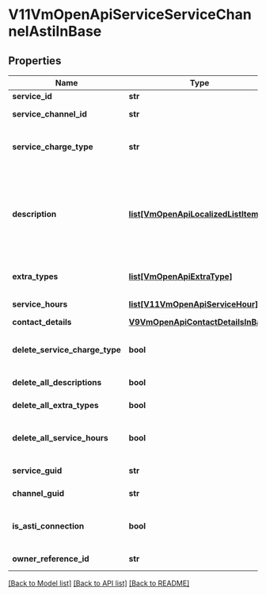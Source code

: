 # V11VmOpenApiServiceServiceChannelAstiInBase

## Properties
Name | Type | Description | Notes
------------ | ------------- | ------------- | -------------
**service_id** | **str** | PTV service identifier. | [optional] 
**service_channel_id** | **str** | PTV service channel identifier. | 
**service_charge_type** | **str** | Service charge type. Possible values are: Chargeable, FreeOfCharge or Other. | [optional] 
**description** | [**list[VmOpenApiLocalizedListItem]**](VmOpenApiLocalizedListItem.md) | List of localized service channel relationship descriptions. Possible type values are: Description, ChargeTypeAdditionalInfo. (Max.Length: 500 Description). (Max.Length: 500 ChargeTypeAdditionalInfo). | [optional] 
**extra_types** | [**list[VmOpenApiExtraType]**](VmOpenApiExtraType.md) | The extra types related to service and service channel connection. | [optional] 
**service_hours** | [**list[V11VmOpenApiServiceHour]**](V11VmOpenApiServiceHour.md) | List of connection related service hours. | [optional] 
**contact_details** | [**V9VmOpenApiContactDetailsInBase**](V9VmOpenApiContactDetailsInBase.md) |  | [optional] 
**delete_service_charge_type** | **bool** | Indicates if value for property ServiceChargeType should be deleted. | [optional] 
**delete_all_descriptions** | **bool** | Indicates if all descriptions should be deleted. | [optional] 
**delete_all_extra_types** | **bool** | Indicates if all extra types should be deleted. | [optional] 
**delete_all_service_hours** | **bool** | Gets or sets a value indicating whether all service hours should be delted. | [optional] 
**service_guid** | **str** | Gets or sets the service unique identifier. | [optional] 
**channel_guid** | **str** | Gets or sets the channel unique identifier. | [optional] 
**is_asti_connection** | **bool** | Indicates if connection between service and service channel is ASTI related. | [optional] 
**owner_reference_id** | **str** | Contact details for connection. | [optional] 

[[Back to Model list]](../README.md#documentation-for-models) [[Back to API list]](../README.md#documentation-for-api-endpoints) [[Back to README]](../README.md)

